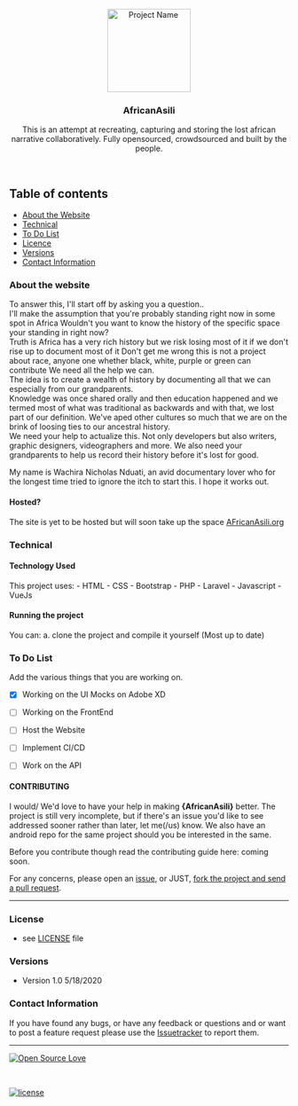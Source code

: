 <p align="center">
  <a href="https://github.com/yourUserName/YourProjectName">
    <img src="#" alt="Project Name" width=150 height=150>
  </a>
  <h3 align="center">AfricanAsili</h3>

  <p align="center">
  	This is an attempt at recreating, capturing and storing the lost african narrative collaboratively. Fully opensourced, crowdsourced and built by the people.
   
</p>

<br>


## Table of contents
- [About the Website](#about-the-website)
- [Technical](#technical)
- [To Do List](#to-do-list)
- [Licence](#license)
- [Versions](#versions)
- [Contact Information](#contact-information)



### About the website

To answer this, I'll start off by asking you a question..<br>
 I'll make the assumption that you're probably standing right now in some spot in Africa
 Wouldn't you want to know the history of the specific space your standing in right now?<br>
 Truth is Africa has a very rich history but we risk losing most of it if we don't rise up to document most of it
 Don't get me wrong this is not a project about race, anyone one whether black, white, purple or green can contribute
 We need all the help we can.<br>
 The idea is to create a wealth of history by documenting all that we can especially from our grandparents.<br>
 Knowledge was once shared orally and then education happened and we termed most of what was traditional as backwards and with that, we lost part of our definition. We've aped other cultures so much that we are on the brink of loosing ties to our ancestral history.
<br>
 We need your help to actualize this. Not only developers but also writers, graphic designers, videographers and more. We also need your grandparents to help us record their history before it's lost for good.<br>

 My name is Wachira Nicholas Nduati, an avid documentary lover who for the longest time tried to ignore the itch to start this. I hope it works out. 

#### Hosted?
The site is yet to be hosted but will soon take up the space [AFricanAsili.org](https://www.africanasili.org/)


### Technical
#### Technology Used
This project uses:
    - HTML
    - CSS
    - Bootstrap
    - PHP
    - Laravel
    - Javascript
    - VueJs


#### Running the project

You can:
    a. clone the project and compile it yourself (Most up to date)

### To Do List

Add the various things that you are working on.  

- [x] Working on the UI Mocks on Adobe XD
- [ ] Working on the FrontEnd
- [ ] Host the Website
- [ ] Implement CI/CD
- [ ] Work on the API




#### CONTRIBUTING

I would/ We'd love to have your help in making  **{AfricanAsili}** better. The project is still very incomplete, but if there's an issue you'd like to see addressed sooner rather than later, let me(/us) know. 
We also have an android repo for the same project should you be interested in the same.

Before you contribute though read the contributing guide here: coming soon.

For any concerns, please open an [issue](https://github.com/AfricanAsili/AfricanAsili-Site/issues), or JUST, [fork the project and send a pull request](https://github.com/AfricanAsili/AfricanAsili-Site/pulls). 


<hr>

### License
* see [LICENSE](https://github.com/AfricanAsili/AfricanAsili-Site/LICENSE.md) file

### Versions
* Version 1.0  5/18/2020



### Contact Information

If you have found any bugs, or have any feedback or questions and or want to post a feature request please use the [Issuetracker](https://github.com/AfricanAsili/AfricanAsili-Site/issues) to report them.

<hr>

[![Open Source Love](https://badges.frapsoft.com/os/v2/open-source-200x33.png?v=103)](#)  

<br>

[![license](https://img.shields.io/github/license/mashape/apistatus.svg?style=for-the-badge)](https://github.com/tamzi/ReadMe-MasterTemplates/blob/master/LICENSE)
